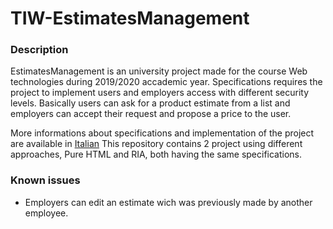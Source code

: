 # TIW-EstimatesManagement
### Description
EstimatesManagement is an university project made for the course Web technologies during 2019/2020 accademic year. 
Specifications requires the project to implement users and employers access with different security levels. Basically users can ask for a product estimate from a list and employers can accept their request and propose a price to the user.

More informations about specifications and implementation of the project are available in [Italian](https://github.com/snegrini/TIW-EstimatesManagement/tree/master/docs)
This repository contains 2 project using different approaches, Pure HTML and RIA, both having the same specifications.

### Known issues
- Employers can edit an estimate wich was previously made by another employee.
